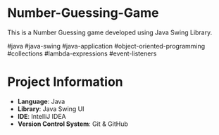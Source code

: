# Number-Guessing-Game
This is a Number Guessing game developed using Java Swing Library.

#java #java-swing #java-application #object-oriented-programming #collections #lambda-expressions #event-listeners

# Project Information
- **Language**: Java
- **Library**: Java Swing UI
- **IDE**: IntelliJ IDEA
- **Version Control System**: Git & GitHub
